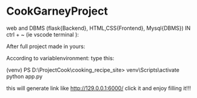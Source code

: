# CookGarneyProject
web and DBMS (flask{Backend}, HTML,CSS{Frontend}, Mysql{DBMS})
IN ctrl + ~ (ie vscode terminal ):

After full project made in yours:

According to variablenvironment:
type this:

(venv) PS D:\ProjectCook\cooking_recipe_site> venv\Scripts\activate
python app.py

this will generate link like http://129.0.0.1:6000/
click it and enjoy filling it!!!
